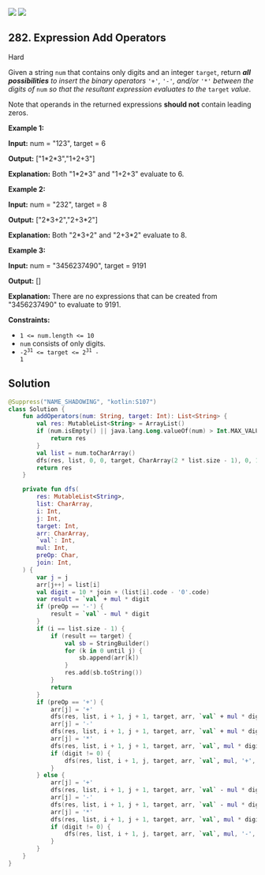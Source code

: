[![](https://img.shields.io/github/stars/javadev/LeetCode-in-Kotlin?label=Stars&style=flat-square)](https://github.com/javadev/LeetCode-in-Kotlin)
[![](https://img.shields.io/github/forks/javadev/LeetCode-in-Kotlin?label=Fork%20me%20on%20GitHub%20&style=flat-square)](https://github.com/javadev/LeetCode-in-Kotlin/fork)

## 282\. Expression Add Operators

Hard

Given a string `num` that contains only digits and an integer `target`, return _**all possibilities** to insert the binary operators_ `'+'`_,_ `'-'`_, and/or_ `'*'` _between the digits of_ `num` _so that the resultant expression evaluates to the_ `target` _value_.

Note that operands in the returned expressions **should not** contain leading zeros.

**Example 1:**

**Input:** num = "123", target = 6

**Output:** ["1\*2\*3","1+2+3"]

**Explanation:** Both "1\*2\*3" and "1+2+3" evaluate to 6.

**Example 2:**

**Input:** num = "232", target = 8

**Output:** ["2\*3+2","2+3\*2"]

**Explanation:** Both "2\*3+2" and "2+3\*2" evaluate to 8.

**Example 3:**

**Input:** num = "3456237490", target = 9191

**Output:** []

**Explanation:** There are no expressions that can be created from "3456237490" to evaluate to 9191.

**Constraints:**

*   `1 <= num.length <= 10`
*   `num` consists of only digits.
*   <code>-2<sup>31</sup> <= target <= 2<sup>31</sup> - 1</code>

## Solution

```kotlin
@Suppress("NAME_SHADOWING", "kotlin:S107")
class Solution {
    fun addOperators(num: String, target: Int): List<String> {
        val res: MutableList<String> = ArrayList()
        if (num.isEmpty() || java.lang.Long.valueOf(num) > Int.MAX_VALUE) {
            return res
        }
        val list = num.toCharArray()
        dfs(res, list, 0, 0, target, CharArray(2 * list.size - 1), 0, 1, '+', 0)
        return res
    }

    private fun dfs(
        res: MutableList<String>,
        list: CharArray,
        i: Int,
        j: Int,
        target: Int,
        arr: CharArray,
        `val`: Int,
        mul: Int,
        preOp: Char,
        join: Int,
    ) {
        var j = j
        arr[j++] = list[i]
        val digit = 10 * join + (list[i].code - '0'.code)
        var result = `val` + mul * digit
        if (preOp == '-') {
            result = `val` - mul * digit
        }
        if (i == list.size - 1) {
            if (result == target) {
                val sb = StringBuilder()
                for (k in 0 until j) {
                    sb.append(arr[k])
                }
                res.add(sb.toString())
            }
            return
        }
        if (preOp == '+') {
            arr[j] = '+'
            dfs(res, list, i + 1, j + 1, target, arr, `val` + mul * digit, 1, '+', 0)
            arr[j] = '-'
            dfs(res, list, i + 1, j + 1, target, arr, `val` + mul * digit, 1, '-', 0)
            arr[j] = '*'
            dfs(res, list, i + 1, j + 1, target, arr, `val`, mul * digit, '+', 0)
            if (digit != 0) {
                dfs(res, list, i + 1, j, target, arr, `val`, mul, '+', digit)
            }
        } else {
            arr[j] = '+'
            dfs(res, list, i + 1, j + 1, target, arr, `val` - mul * digit, 1, '+', 0)
            arr[j] = '-'
            dfs(res, list, i + 1, j + 1, target, arr, `val` - mul * digit, 1, '-', 0)
            arr[j] = '*'
            dfs(res, list, i + 1, j + 1, target, arr, `val`, mul * digit, '-', 0)
            if (digit != 0) {
                dfs(res, list, i + 1, j, target, arr, `val`, mul, '-', digit)
            }
        }
    }
}
```
